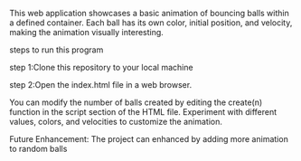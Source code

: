 This web application showcases a basic animation of bouncing balls within a defined container. Each ball has its own color, initial position, and velocity, making the animation visually interesting.

steps to run this program

step 1:Clone this repository to your local machine

step 2:Open the index.html file in a web browser.

You can modify the number of balls created by editing the create(n) function in the script section of the HTML file.
Experiment with different values, colors, and velocities to customize the animation.


Future Enhancement:
The project can enhanced by adding more animation to  random balls

